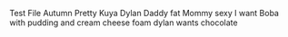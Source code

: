 Test File
Autumn Pretty
Kuya Dylan
Daddy fat
Mommy sexy
I want Boba with pudding and cream cheese foam
dylan wants chocolate